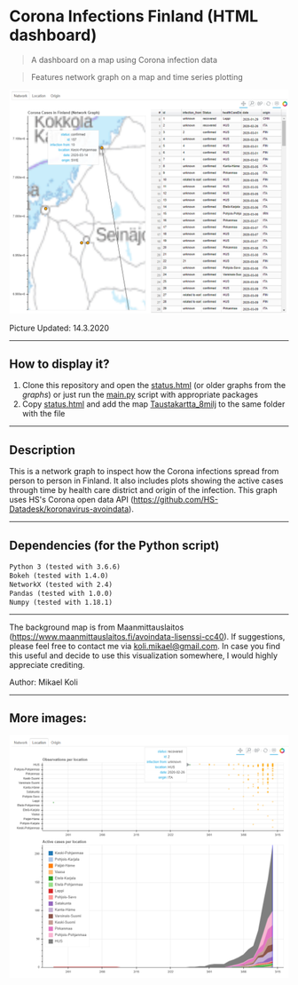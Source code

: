 # Corona Infections Finland (HTML dashboard)
> A dashboard on a map using Corona infection data

> Features network graph on a map and time series plotting

![Example](docs/example.png)

Picture Updated: 14.3.2020

---
## How to display it?
1. Clone this repository and open the [status.html](status.html) (or older graphs from the _graphs_) or just run the [main.py](main.py) script with appropriate packages
2. Copy [status.html](status.html) and add the map [Taustakartta_8milj](Taustakartta_8milj.png) to the same folder with the file

---
## Description
This is a network graph to inspect how the Corona infections spread from person to person in Finland. It also includes plots showing the active cases through time
by health care district and origin of the infection.
This graph uses HS's Corona open data API (https://github.com/HS-Datadesk/koronavirus-avoindata).

---
## Dependencies (for the Python script)
```
Python 3 (tested with 3.6.6)
Bokeh (tested with 1.4.0)
NetworkX (tested with 2.4)
Pandas (tested with 1.0.0)
Numpy (tested with 1.18.1)
```

---

The background map is from Maanmittauslaitos (https://www.maanmittauslaitos.fi/avoindata-lisenssi-cc40).
If suggestions, please feel free to contact me via koli.mikael@gmail.com. In case you find this useful and decide to use this visualization somewhere, I would highly appreciate crediting.


Author: Mikael Koli

---

## More images:

![Example2](docs/example_tab2.png)